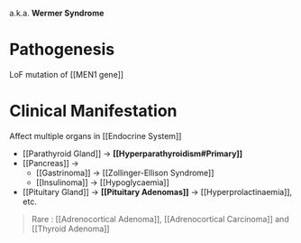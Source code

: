 a.k.a. **Wermer Syndrome**

# Pathogenesis
LoF mutation of [[MEN1 gene]]

# Clinical Manifestation
Affect multiple organs in [[Endocrine System]]
- [[Parathyroid Gland]] → **[[Hyperparathyroidism#Primary]]**
- [[Pancreas]] →
	- [[Gastrinoma]] → [[Zollinger-Ellison Syndrome]]
	- [[Insulinoma]] → [[Hypoglycaemia]]
- [[Pituitary Gland]] → **[[Pituitary Adenomas]]** → [[Hyperprolactinaemia]], etc.

> Rare : [[Adrenocortical Adenoma]], [[Adrenocortical Carcinoma]] and [[Thyroid Adenoma]]